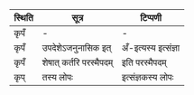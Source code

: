 | स्थिति | सूत्र | टिप्पणी |
| ----- | ------- | ------ |
| कृपँ | - | - |
| कृपँ | उपदेशेऽजनुनासिक इत् | अँ-इत्यस्य इत्संज्ञा |
| कृपँ | शेषात् कर्तरि परस्मैपदम् | इति परस्मैपदम् |
| कृप् | तस्य लोपः | इत्संज्ञकस्य लोपः |
